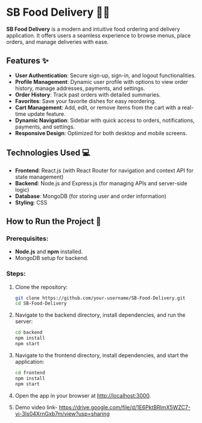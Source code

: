 # SB Food Delivery 🍔🍕  
**SB Food Delivery** is a modern and intuitive food ordering and delivery application. It offers users a seamless experience to browse menus, place orders, and manage deliveries with ease.  

## Features ✨  
- **User Authentication**: Secure sign-up, sign-in, and logout functionalities.  
- **Profile Management**: Dynamic user profile with options to view order history, manage addresses, payments, and settings.  
- **Order History**: Track past orders with detailed summaries.  
- **Favorites**: Save your favorite dishes for easy reordering.  
- **Cart Management**: Add, edit, or remove items from the cart with a real-time update feature.  
- **Dynamic Navigation**: Sidebar with quick access to orders, notifications, payments, and settings.  
- **Responsive Design**: Optimized for both desktop and mobile screens.  

## Technologies Used 💻  
- **Frontend**: React.js (with React Router for navigation and context API for state management)  
- **Backend**: Node.js and Express.js (for managing APIs and server-side logic)  
- **Database**: MongoDB (for storing user and order information)  
- **Styling**: CSS  

## How to Run the Project 🚀  

### Prerequisites:  
- **Node.js** and **npm** installed.  
- MongoDB setup for backend.  

### Steps:  
1. Clone the repository:  
   ```bash  
   git clone https://github.com/your-username/SB-Food-Delivery.git  
   cd SB-Food-Delivery  
   ```  

2. Navigate to the backend directory, install dependencies, and run the server:  
   ```bash  
   cd backend  
   npm install  
   npm start  
   ```  

3. Navigate to the frontend directory, install dependencies, and start the application:  
   ```bash  
   cd frontend  
   npm install  
   npm start  
   ```  

4. Open the app in your browser at [http://localhost:3000](http://localhost:3000).

5. Demo video link- https://drive.google.com/file/d/1E6PktBRlmX5WZC7-yj-3Is04XrnGxb7m/view?usp=sharing


